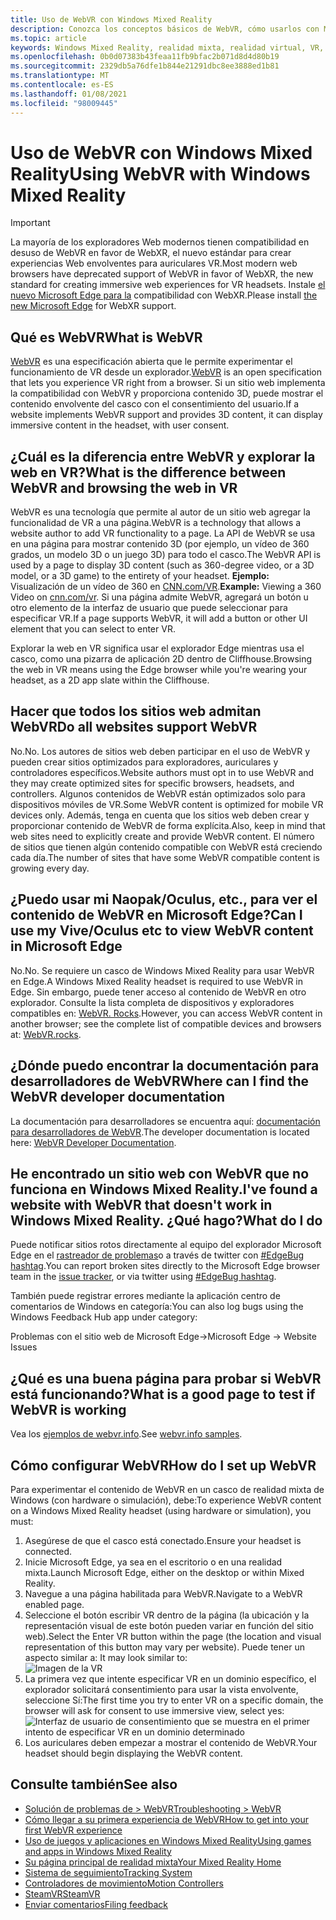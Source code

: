 ```yaml
---
title: Uso de WebVR con Windows Mixed Reality
description: Conozca los conceptos básicos de WebVR, cómo usarlos con Microsoft Edge en auriculares de realidad mixta de Windows y problemas comunes de solución de problemas.
ms.topic: article
keywords: Windows Mixed Reality, realidad mixta, realidad virtual, VR, MR, WebVR, Edge, Microsoft Edge, exploración Web
ms.openlocfilehash: 0b0d07383b43feaa11fb9bfac2b071d8d4d80b19
ms.sourcegitcommit: 2329db5a76dfe1b844e21291dbc8ee3888ed1b81
ms.translationtype: MT
ms.contentlocale: es-ES
ms.lasthandoff: 01/08/2021
ms.locfileid: "98009445"
---
```

# <a name="using-webvr-with-windows-mixed-reality"></a><span data-ttu-id="068e1-104">Uso de WebVR con Windows Mixed Reality</span><span class="sxs-lookup"><span data-stu-id="068e1-104">Using WebVR with Windows Mixed Reality</span></span>

>[!IMPORTANT]
><span data-ttu-id="068e1-105">La mayoría de los exploradores Web modernos tienen compatibilidad en desuso de WebVR en favor de WebXR, el nuevo estándar para crear experiencias Web envolventes para auriculares VR.</span><span class="sxs-lookup"><span data-stu-id="068e1-105">Most modern web browsers have deprecated support of WebVR in favor of WebXR, the new standard for creating immersive web experiences for VR headsets.</span></span> <span data-ttu-id="068e1-106">Instale [el nuevo Microsoft Edge para la](using-microsoft-edge.md) compatibilidad con WebXR.</span><span class="sxs-lookup"><span data-stu-id="068e1-106">Please install [the new Microsoft Edge](using-microsoft-edge.md) for WebXR support.</span></span>

## <a name="what-is-webvr"></a><span data-ttu-id="068e1-107">Qué es WebVR</span><span class="sxs-lookup"><span data-stu-id="068e1-107">What is WebVR</span></span>

<span data-ttu-id="068e1-108">[WebVR](https://webvr.info) es una especificación abierta que le permite experimentar el funcionamiento de VR desde un explorador.</span><span class="sxs-lookup"><span data-stu-id="068e1-108">[WebVR](https://webvr.info) is an open specification that lets you experience VR right from a browser.</span></span> <span data-ttu-id="068e1-109">Si un sitio web implementa la compatibilidad con WebVR y proporciona contenido 3D, puede mostrar el contenido envolvente del casco con el consentimiento del usuario.</span><span class="sxs-lookup"><span data-stu-id="068e1-109">If a website implements WebVR support and provides 3D content, it can display immersive content in the headset, with user consent.</span></span>

## <a name="what-is-the-difference-between-webvr-and-browsing-the-web-in-vr"></a><span data-ttu-id="068e1-110">¿Cuál es la diferencia entre WebVR y explorar la web en VR?</span><span class="sxs-lookup"><span data-stu-id="068e1-110">What is the difference between WebVR and browsing the web in VR</span></span>

<span data-ttu-id="068e1-111">WebVR es una tecnología que permite al autor de un sitio web agregar la funcionalidad de VR a una página.</span><span class="sxs-lookup"><span data-stu-id="068e1-111">WebVR is a technology that allows a website author to add VR functionality to a page.</span></span> <span data-ttu-id="068e1-112">La API de WebVR se usa en una página para mostrar contenido 3D (por ejemplo, un vídeo de 360 grados, un modelo 3D o un juego 3D) para todo el casco.</span><span class="sxs-lookup"><span data-stu-id="068e1-112">The WebVR API is used by a page to display 3D content (such as 360-degree video, or a 3D model, or a 3D game) to the entirety of your headset.</span></span> <span data-ttu-id="068e1-113">**Ejemplo:** Visualización de un vídeo de 360 en [CNN.com/VR](http://cnn.com/vr).</span><span class="sxs-lookup"><span data-stu-id="068e1-113">**Example:** Viewing a 360 Video on [cnn.com/vr](http://cnn.com/vr).</span></span> <span data-ttu-id="068e1-114">Si una página admite WebVR, agregará un botón u otro elemento de la interfaz de usuario que puede seleccionar para especificar VR.</span><span class="sxs-lookup"><span data-stu-id="068e1-114">If a page supports WebVR, it will add a button or other UI element that you can select to enter VR.</span></span>

<span data-ttu-id="068e1-115">Explorar la web en VR significa usar el explorador Edge mientras usa el casco, como una pizarra de aplicación 2D dentro de Cliffhouse.</span><span class="sxs-lookup"><span data-stu-id="068e1-115">Browsing the web in VR means using the Edge browser while you're wearing your headset, as a 2D app slate within the Cliffhouse.</span></span>

## <a name="do-all-websites-support-webvr"></a><span data-ttu-id="068e1-116">Hacer que todos los sitios web admitan WebVR</span><span class="sxs-lookup"><span data-stu-id="068e1-116">Do all websites support WebVR</span></span>

<span data-ttu-id="068e1-117">No.</span><span class="sxs-lookup"><span data-stu-id="068e1-117">No.</span></span> <span data-ttu-id="068e1-118">Los autores de sitios web deben participar en el uso de WebVR y pueden crear sitios optimizados para exploradores, auriculares y controladores específicos.</span><span class="sxs-lookup"><span data-stu-id="068e1-118">Website authors must opt in to use WebVR and they may create optimized sites for specific browsers, headsets, and controllers.</span></span> <span data-ttu-id="068e1-119">Algunos contenidos de WebVR están optimizados solo para dispositivos móviles de VR.</span><span class="sxs-lookup"><span data-stu-id="068e1-119">Some WebVR content is optimized for mobile VR devices only.</span></span> <span data-ttu-id="068e1-120">Además, tenga en cuenta que los sitios web deben crear y proporcionar contenido de WebVR de forma explícita.</span><span class="sxs-lookup"><span data-stu-id="068e1-120">Also, keep in mind that web sites need to explicitly create and provide WebVR content.</span></span> <span data-ttu-id="068e1-121">El número de sitios que tienen algún contenido compatible con WebVR está creciendo cada día.</span><span class="sxs-lookup"><span data-stu-id="068e1-121">The number of sites that have some WebVR compatible content is growing every day.</span></span>

## <a name="can-i-use-my-viveoculus-etc-to-view-webvr-content-in-microsoft-edge"></a><span data-ttu-id="068e1-122">¿Puedo usar mi Naopak/Oculus, etc., para ver el contenido de WebVR en Microsoft Edge?</span><span class="sxs-lookup"><span data-stu-id="068e1-122">Can I use my Vive/Oculus etc to view WebVR content in Microsoft Edge</span></span>

<span data-ttu-id="068e1-123">No.</span><span class="sxs-lookup"><span data-stu-id="068e1-123">No.</span></span> <span data-ttu-id="068e1-124">Se requiere un casco de Windows Mixed Reality para usar WebVR en Edge.</span><span class="sxs-lookup"><span data-stu-id="068e1-124">A Windows Mixed Reality headset is required to use WebVR in Edge.</span></span> <span data-ttu-id="068e1-125">Sin embargo, puede tener acceso al contenido de WebVR en otro explorador. Consulte la lista completa de dispositivos y exploradores compatibles en: [WebVR. Rocks](http://webvr.rocks/).</span><span class="sxs-lookup"><span data-stu-id="068e1-125">However, you can access WebVR content in another browser; see the complete list of compatible devices and browsers at: [WebVR.rocks](http://webvr.rocks/).</span></span>

## <a name="where-can-i-find-the-webvr-developer-documentation"></a><span data-ttu-id="068e1-126">¿Dónde puedo encontrar la documentación para desarrolladores de WebVR</span><span class="sxs-lookup"><span data-stu-id="068e1-126">Where can I find the WebVR developer documentation</span></span>

<span data-ttu-id="068e1-127">La documentación para desarrolladores se encuentra aquí: [documentación para desarrolladores de WebVR](https://docs.microsoft.com/microsoft-edge/webvr/).</span><span class="sxs-lookup"><span data-stu-id="068e1-127">The developer documentation is located here: [WebVR Developer Documentation](https://docs.microsoft.com/microsoft-edge/webvr/).</span></span>

## <a name="ive-found-a-website-with-webvr-that-doesnt-work-in-windows-mixed-reality-what-do-i-do"></a><span data-ttu-id="068e1-128">He encontrado un sitio web con WebVR que no funciona en Windows Mixed Reality.</span><span class="sxs-lookup"><span data-stu-id="068e1-128">I've found a website with WebVR that doesn't work in Windows Mixed Reality.</span></span> <span data-ttu-id="068e1-129">¿Qué hago?</span><span class="sxs-lookup"><span data-stu-id="068e1-129">What do I do</span></span>

<span data-ttu-id="068e1-130">Puede notificar sitios rotos directamente al equipo del explorador Microsoft Edge en el [rastreador de problemas](https://developer.microsoft.com/en-us/microsoft-edge/platform/issues/)o a través de twitter con [#EdgeBug hashtag](https://blogs.windows.com/msedgedev/2016/08/11/edgebug-twitter/).</span><span class="sxs-lookup"><span data-stu-id="068e1-130">You can report broken sites directly to the Microsoft Edge browser team in the [issue tracker](https://developer.microsoft.com/en-us/microsoft-edge/platform/issues/), or via twitter using [#EdgeBug hashtag](https://blogs.windows.com/msedgedev/2016/08/11/edgebug-twitter/).</span></span>

<span data-ttu-id="068e1-131">También puede registrar errores mediante la aplicación centro de comentarios de Windows en categoría:</span><span class="sxs-lookup"><span data-stu-id="068e1-131">You can also log bugs using the Windows Feedback Hub app under category:</span></span>

<span data-ttu-id="068e1-132">Problemas con el sitio web de Microsoft Edge-></span><span class="sxs-lookup"><span data-stu-id="068e1-132">Microsoft Edge -> Website Issues</span></span>

## <a name="what-is-a-good-page-to-test-if-webvr-is-working"></a><span data-ttu-id="068e1-133">¿Qué es una buena página para probar si WebVR está funcionando?</span><span class="sxs-lookup"><span data-stu-id="068e1-133">What is a good page to test if WebVR is working</span></span>

<span data-ttu-id="068e1-134">Vea los [ejemplos de webvr.info](http://webvr.info/samples/XX-vr-controllers.html).</span><span class="sxs-lookup"><span data-stu-id="068e1-134">See [webvr.info samples](http://webvr.info/samples/XX-vr-controllers.html).</span></span>

## <a name="how-do-i-set-up-webvr"></a><span data-ttu-id="068e1-135">Cómo configurar WebVR</span><span class="sxs-lookup"><span data-stu-id="068e1-135">How do I set up WebVR</span></span>

<span data-ttu-id="068e1-136">Para experimentar el contenido de WebVR en un casco de realidad mixta de Windows (con hardware o simulación), debe:</span><span class="sxs-lookup"><span data-stu-id="068e1-136">To experience WebVR content on a Windows Mixed Reality headset (using hardware or simulation), you must:</span></span>

1. <span data-ttu-id="068e1-137">Asegúrese de que el casco está conectado.</span><span class="sxs-lookup"><span data-stu-id="068e1-137">Ensure your headset is connected.</span></span>
2. <span data-ttu-id="068e1-138">Inicie Microsoft Edge, ya sea en el escritorio o en una realidad mixta.</span><span class="sxs-lookup"><span data-stu-id="068e1-138">Launch Microsoft Edge, either on the desktop or within Mixed Reality.</span></span>
3. <span data-ttu-id="068e1-139">Navegue a una página habilitada para WebVR.</span><span class="sxs-lookup"><span data-stu-id="068e1-139">Navigate to a WebVR enabled page.</span></span>
4. <span data-ttu-id="068e1-140">Seleccione el botón escribir VR dentro de la página (la ubicación y la representación visual de este botón pueden variar en función del sitio web).</span><span class="sxs-lookup"><span data-stu-id="068e1-140">Select the Enter VR button within the page (the location and visual representation of this button may vary per website).</span></span> <span data-ttu-id="068e1-141">Puede tener un aspecto similar a: </span><span class="sxs-lookup"><span data-stu-id="068e1-141">It may look similar to:</span></span>\
   ![Imagen de la VR](images/75px-enter-vr.png)
5. <span data-ttu-id="068e1-143">La primera vez que intente especificar VR en un dominio específico, el explorador solicitará consentimiento para usar la vista envolvente, seleccione Sí:</span><span class="sxs-lookup"><span data-stu-id="068e1-143">The first time you try to enter VR on a specific domain, the browser will ask for consent to use immersive view, select yes:</span></span> ![Interfaz de usuario de consentimiento que se muestra en el primer intento de especificar VR en un dominio determinado](images/1053px-Webvr-consent-ui.png)
6. <span data-ttu-id="068e1-145">Los auriculares deben empezar a mostrar el contenido de WebVR.</span><span class="sxs-lookup"><span data-stu-id="068e1-145">Your headset should begin displaying the WebVR content.</span></span>

## <a name="see-also"></a><span data-ttu-id="068e1-146">Consulte también</span><span class="sxs-lookup"><span data-stu-id="068e1-146">See also</span></span>

* [<span data-ttu-id="068e1-147">Solución de problemas de > WebVR</span><span class="sxs-lookup"><span data-stu-id="068e1-147">Troubleshooting > WebVR</span></span>](webvr-questions.md)
* [<span data-ttu-id="068e1-148">Cómo llegar a su primera experiencia de WebVR</span><span class="sxs-lookup"><span data-stu-id="068e1-148">How to get into your first WebVR experience</span></span>](using-games-and-apps-in-windows-mixed-reality.md#how-to-get-into-your-first-webvr-experience)
* [<span data-ttu-id="068e1-149">Uso de juegos y aplicaciones en Windows Mixed Reality</span><span class="sxs-lookup"><span data-stu-id="068e1-149">Using games and apps in Windows Mixed Reality</span></span>](using-games-and-apps-in-windows-mixed-reality.md)
* [<span data-ttu-id="068e1-150">Su página principal de realidad mixta</span><span class="sxs-lookup"><span data-stu-id="068e1-150">Your Mixed Reality Home</span></span>](your-mixed-reality-home.md)
* [<span data-ttu-id="068e1-151">Sistema de seguimiento</span><span class="sxs-lookup"><span data-stu-id="068e1-151">Tracking System</span></span>](tracking-system.md)
* [<span data-ttu-id="068e1-152">Controladores de movimiento</span><span class="sxs-lookup"><span data-stu-id="068e1-152">Motion Controllers</span></span>](controllers-in-wmr.md)
* [<span data-ttu-id="068e1-153">SteamVR</span><span class="sxs-lookup"><span data-stu-id="068e1-153">SteamVR</span></span>](using-steamvr-with-windows-mixed-reality.md)
* [<span data-ttu-id="068e1-154">Enviar comentarios</span><span class="sxs-lookup"><span data-stu-id="068e1-154">Filing feedback</span></span>](filing-feedback.md)

